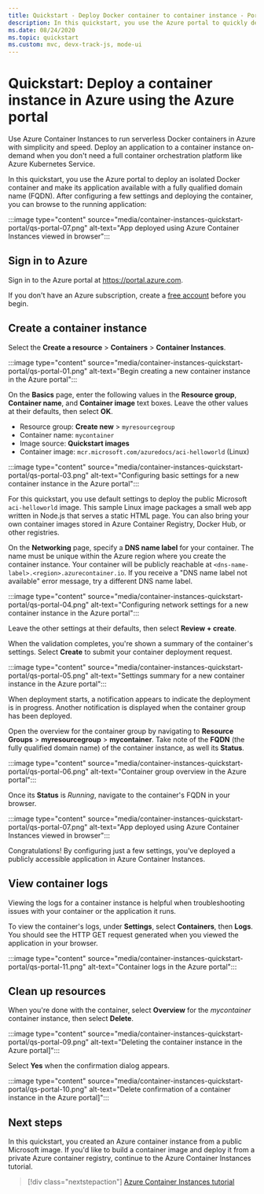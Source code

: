 ```yaml
---
title: Quickstart - Deploy Docker container to container instance - Portal
description: In this quickstart, you use the Azure portal to quickly deploy a containerized web app that runs in an isolated Azure container instance
ms.date: 08/24/2020
ms.topic: quickstart
ms.custom: mvc, devx-track-js, mode-ui
---
```


# Quickstart: Deploy a container instance in Azure using the Azure portal

Use Azure Container Instances to run serverless Docker containers in Azure with simplicity and speed. Deploy an application to a container instance on-demand when you don't need a full container orchestration platform like Azure Kubernetes Service.

In this quickstart, you use the Azure portal to deploy an isolated Docker container and make its application available with a fully qualified domain name (FQDN). After configuring a few settings and deploying the container, you can browse to the running application:

:::image type="content" source="media/container-instances-quickstart-portal/qs-portal-07.png" alt-text="App deployed using Azure Container Instances viewed in browser":::

## Sign in to Azure

Sign in to the Azure portal at https://portal.azure.com.

If you don't have an Azure subscription, create a [free account][azure-free-account] before you begin.

## Create a container instance

Select the **Create a resource** > **Containers** > **Container Instances**.

:::image type="content" source="media/container-instances-quickstart-portal/qs-portal-01.png" alt-text="Begin creating a new container instance in the Azure portal":::

On the **Basics** page, enter the following values in the **Resource group**, **Container name**, and **Container image** text boxes. Leave the other values at their defaults, then select **OK**.

* Resource group: **Create new** > `myresourcegroup`
* Container name: `mycontainer`
* Image source: **Quickstart images**
* Container image: `mcr.microsoft.com/azuredocs/aci-helloworld` (Linux)

:::image type="content" source="media/container-instances-quickstart-portal/qs-portal-03.png" alt-text="Configuring basic settings for a new container instance in the Azure portal":::

For this quickstart, you use default settings to deploy the public Microsoft `aci-helloworld` image. This sample Linux image packages a small web app written in Node.js that serves a static HTML page. You can also bring your own container images stored in Azure Container Registry, Docker Hub, or other registries.

On the **Networking** page, specify a **DNS name label** for your container. The name must be unique within the Azure region where you create the container instance. Your container will be publicly reachable at `<dns-name-label>.<region>.azurecontainer.io`. If you receive a "DNS name label not available" error message, try a different DNS name label.

:::image type="content" source="media/container-instances-quickstart-portal/qs-portal-04.png" alt-text="Configuring network settings for a new container instance in the Azure portal":::

Leave the other settings at their defaults, then select **Review + create**.

When the validation completes, you're shown a summary of the container's settings. Select **Create** to submit your container deployment request.

:::image type="content" source="media/container-instances-quickstart-portal/qs-portal-05.png" alt-text="Settings summary for a new container instance in the Azure portal":::

When deployment starts, a notification appears to indicate the deployment is in progress. Another notification is displayed when the container group has been deployed.

Open the overview for the container group by navigating to **Resource Groups** > **myresourcegroup** > **mycontainer**. Take note of the **FQDN** (the fully qualified domain name) of the container instance, as well its **Status**.

:::image type="content" source="media/container-instances-quickstart-portal/qs-portal-06.png" alt-text="Container group overview in the Azure portal":::

Once its **Status** is *Running*, navigate to the container's FQDN in your browser.

:::image type="content" source="media/container-instances-quickstart-portal/qs-portal-07.png" alt-text="App deployed using Azure Container Instances viewed in browser":::

Congratulations! By configuring just a few settings, you've deployed a publicly accessible application in Azure Container Instances.

## View container logs

Viewing the logs for a container instance is helpful when troubleshooting issues with your container or the application it runs.

To view the container's logs, under **Settings**, select **Containers**, then **Logs**. You should see the HTTP GET request generated when you viewed the application in your browser.

:::image type="content" source="media/container-instances-quickstart-portal/qs-portal-11.png" alt-text="Container logs in the Azure portal":::


## Clean up resources

When you're done with the container, select **Overview** for the *mycontainer* container instance, then select **Delete**.

:::image type="content" source="media/container-instances-quickstart-portal/qs-portal-09.png" alt-text="Deleting the container instance in the Azure portal]":::

Select **Yes** when the confirmation dialog appears.

:::image type="content" source="media/container-instances-quickstart-portal/qs-portal-10.png" alt-text="Delete confirmation of a container instance in the Azure portal]":::

## Next steps

In this quickstart, you created an Azure container instance from a public Microsoft image. If you'd like to build a container image and deploy it from a private Azure container registry, continue to the Azure Container Instances tutorial.

> [!div class="nextstepaction"]
> [Azure Container Instances tutorial](./container-instances-tutorial-prepare-app.md)

<!-- LINKS - External -->
[azure-free-account]: https://azure.microsoft.com/free/
